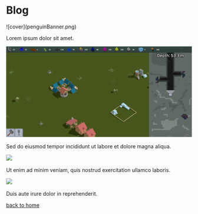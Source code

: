# Blog

<div class="gallery">
  <div>
	![cover](penguinBanner.png)
    <p>Lorem ipsum dolor sit amet.</p>
  </div>
  <div>
    <img src="/penguinBanner.png">
    <p>Sed do eiusmod tempor incididunt ut labore et dolore magna aliqua.</p>
  </div>
  <div>
    <img src="https://images.unsplash.com/photo-1604339452944-c60d8af384cb?w=300">
    <p>Ut enim ad minim veniam, quis nostrud exercitation ullamco laboris. </p>
  </div>
  <div>
    <img src="https://images.unsplash.com/photo-1614853316862-18864a7cb288?w=300">
    <p>Duis aute irure dolor in reprehenderit.</p>
  </div>
</div>

[back to home](./index)
